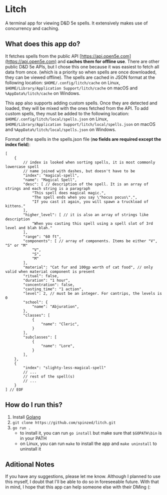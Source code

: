 # Litch
A terminal app for viewing D&amp;D 5e spells. It extensively makes use of concurrency and caching.

## What does this app do?
It fetches spells from the public API [https://api.open5e.com](https://api.open5e.com) and **caches them for offline use**.
There are other public D&amp;D 5e APIs, but I chose this one because it was easiest to fetch all data from once.
(which is a priority so when spells are once downloaded, they can be viewed offline). The spells are cached in JSON format at the following location:
`$HOME/.config/litch/cache` on Linux, `$HOME/Library/Application Support/litch/cache` on macOS and `%AppData%/litch/cache` on Windows.  

This app also supports adding custom spells. Once they are detected and loaded, they will be mixed with the ones fetched from the API.
To add custom spells, they must be added to the following location: `$HOME/.config/litch/local/spells.json` on Linux,
`$HOME/Library/Application Support/litch/local/spells.json` on macOS and `%AppData%/litch/local/spells.json` on Windows.  

Format of the spells in the spells.json file (**no fields are required except the index field**):  
```jsonc
[
    {
        // index is looked when sorting spells, it is most commonly lowercase spell
        // name joined with dashes, but doesn't have to be
        "index": "magical-spell",
        "name": "Magical Spell",
        "desc": [ // description of the spell. It is an array of strings and each string is a paragraph
            "This spell does magical magic.",
            "The spell ends when you say \"hocus pocus\".",
            "If you cast it again, you will spawn a truckload of kittens."
        ],
        "higher_level": [ // it is also an array of strings like description
            "When you casting this spell using a spell slot of 3rd level and blah blah."
        ],
        "range": "60 ft",
        "components": [ // array of components. Items be either "V", "S" or "M"
            "V",
            "S",
            "M"
        ],
        "material": "Cat fur and 100gp worth of cat food", // only valid when material component is present
        "ritual": false,
        "duration": "1 hour",
        "concentration": false,
        "casting_time": "1 action",
        "level": 2, // must be an integer. For cantrips, the levels is 0
        "school": { 
            "name": "Abjuration",
        },
        "classes": [
            {
                "name": "Cleric",
            }
        ],
        "subclasses": [
            {
                "name": "Lore",
            }
        ],
    },
    {
        "index": "slighty-less-magical-spell"
        // ... 
        // rest of the spell(s)
        // ...
    }
] // EOF
```

## How do I run this?
1) Install [Golang](https://golang.org/)
2) `git clone https://github.com/spinzed/litch.git`
3) `go run .`
    - to install it, you can run `go install` but make sure that `$GOPATH\bin` is in your PATH
    - on Linux, you can run `make` to install the app and `make uninstall` to uninstall it

## Aditional Notes
If you have any suggestions, please let me know. Although I planned to use this myself, I doubt that I'll be able to do so in foreseeable future.
With that in mind, I hope that this app can help someone else with their DMing (:
